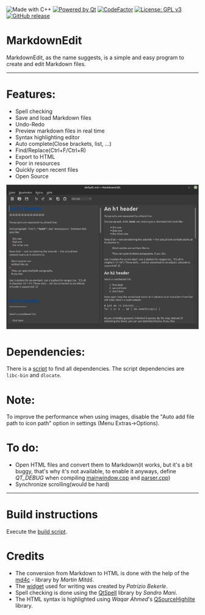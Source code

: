![Made with C++](https://forthebadge.com/images/badges/made-with-c-plus-plus.svg)
[![Powered by Qt](https://forthebadge.com/images/badges/powered-by-qt.svg)](https://qt.io)
[![CodeFactor](https://www.codefactor.io/repository/github/software-made-easy/markdownedit/badge/main)](https://www.codefactor.io/repository/github/software-made-easy/markdownedit/overview/main)
[![License: GPL v3](https://img.shields.io/badge/License-GPLv3-blue.svg)](https://www.gnu.org/licenses/gpl-3.0)
[![GitHub release](https://img.shields.io/github/release/software-made-easy/MarkdownEdit.svg)](https://github.com/software-made-easy/MarkdownEdit/releases/)


# MarkdownEdit

MarkdownEdit, as the name suggests, is a simple and easy program to create and edit Markdown files.

-------

# Features:

- Spell checking
- Save and load Markdown files
- Undo-Redo
- Preview markdown files in real time
- Syntax highlighting editor
- Auto complete(Close brackets, list, ...)
- Find/Replace(Ctrl+F/Ctrl+R)
- Export to HTML
- Poor in resources
- Quickly open recent files
- Open Source

![Example](doc/images/Example.png)

# Dependencies:
There is a [script](scripts/requirements.sh) to find all dependencies. The script dependencies are `libc-bin` and `dlocate`.

# Note: 
To improve the performance when using images, disable the "Auto add file path to icon path" option in settings (Menu Extras->Options).

# To do:

- Open HTML files and convert them to Markdown(it works, but it's a bit buggy, that's why it's not available, to enable it anyways, define _QT_DEBUG_ when compiling [mainwindow.cpp](mainwindow.cpp) and [parser.cpp](parser.cpp))
- Synchronize scrolling(would be hard)

-------

# Build instructions
Execute the [build script](scripts/build.sh).

# Credits

- The conversion from Markdown to HTML is done with the help of the [md4c](https://github.com/mity/md4c) - library by _Martin Mitáš_.
- The [widget](https://github.com/pbek/qmarkdowntextedit) used for writing was created by _Patrizio Bekerle_.
- Spell checking is done using the [QtSpell](https://github.com/manisandro/qtspell) library by _Sandro Mani_.
- The HTML syntax is highlighted using _Waqar Ahmed_'s [QSourceHighlite](https://github.com/Waqar144/QSourceHighlite) library.
